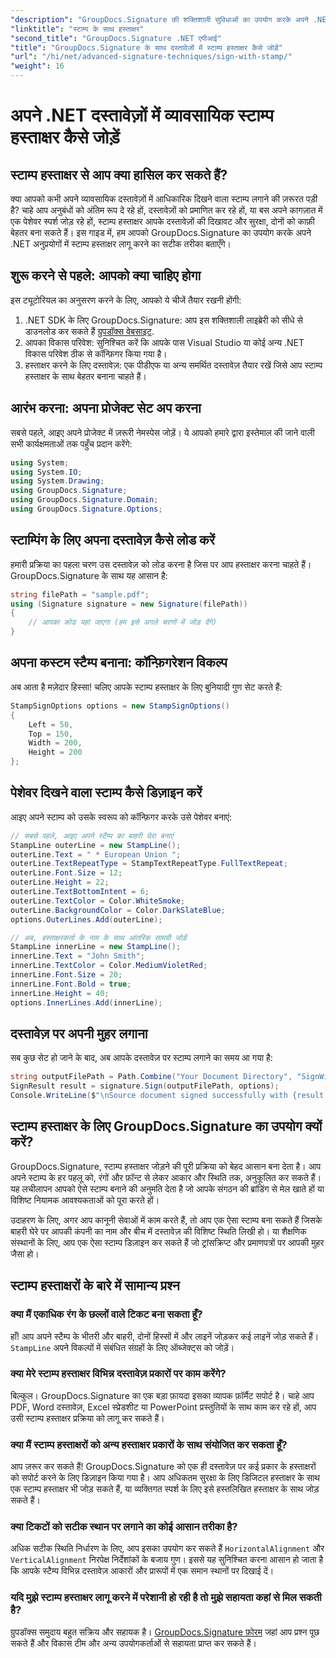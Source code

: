 ```yaml
---
"description": "GroupDocs.Signature की शक्तिशाली सुविधाओं का उपयोग करके अपने .NET दस्तावेज़ों में पेशेवर स्टाम्प हस्ताक्षर जोड़कर दस्तावेज़ सुरक्षा को बढ़ाने का तरीका जानें।"
"linktitle": "स्टाम्प के साथ हस्ताक्षर"
"second_title": "GroupDocs.Signature .NET एपीआई"
"title": "GroupDocs.Signature के साथ दस्तावेज़ों में स्टाम्प हस्ताक्षर कैसे जोड़ें"
"url": "/hi/net/advanced-signature-techniques/sign-with-stamp/"
"weight": 16
---
```


# अपने .NET दस्तावेज़ों में व्यावसायिक स्टाम्प हस्ताक्षर कैसे जोड़ें

## स्टाम्प हस्ताक्षर से आप क्या हासिल कर सकते हैं?

क्या आपको कभी अपने व्यावसायिक दस्तावेज़ों में आधिकारिक दिखने वाला स्टाम्प लगाने की ज़रूरत पड़ी है? चाहे आप अनुबंधों को अंतिम रूप दे रहे हों, दस्तावेज़ों को प्रमाणित कर रहे हों, या बस अपने कागज़ात में एक पेशेवर स्पर्श जोड़ रहे हों, स्टाम्प हस्ताक्षर आपके दस्तावेज़ों की दिखावट और सुरक्षा, दोनों को काफ़ी बेहतर बना सकते हैं। इस गाइड में, हम आपको GroupDocs.Signature का उपयोग करके अपने .NET अनुप्रयोगों में स्टाम्प हस्ताक्षर लागू करने का सटीक तरीका बताएँगे।

## शुरू करने से पहले: आपको क्या चाहिए होगा

इस ट्यूटोरियल का अनुसरण करने के लिए, आपको ये चीजें तैयार रखनी होंगी:

1. .NET SDK के लिए GroupDocs.Signature: आप इस शक्तिशाली लाइब्रेरी को सीधे से डाउनलोड कर सकते हैं [ग्रुपडॉक्स वेबसाइट](https://releases.groupdocs.com/signature/net/).
2. आपका विकास परिवेश: सुनिश्चित करें कि आपके पास Visual Studio या कोई अन्य .NET विकास परिवेश ठीक से कॉन्फ़िगर किया गया है।
3. हस्ताक्षर करने के लिए दस्तावेज़: एक पीडीएफ या अन्य समर्थित दस्तावेज़ तैयार रखें जिसे आप स्टाम्प हस्ताक्षर के साथ बेहतर बनाना चाहते हैं।

## आरंभ करना: अपना प्रोजेक्ट सेट अप करना

सबसे पहले, आइए अपने प्रोजेक्ट में ज़रूरी नेमस्पेस जोड़ें। ये आपको हमारे द्वारा इस्तेमाल की जाने वाली सभी कार्यक्षमताओं तक पहुँच प्रदान करेंगे:

```csharp
using System;
using System.IO;
using System.Drawing;
using GroupDocs.Signature;
using GroupDocs.Signature.Domain;
using GroupDocs.Signature.Options;
```

## स्टाम्पिंग के लिए अपना दस्तावेज़ कैसे लोड करें

हमारी प्रक्रिया का पहला चरण उस दस्तावेज़ को लोड करना है जिस पर आप हस्ताक्षर करना चाहते हैं। GroupDocs.Signature के साथ यह आसान है:

```csharp
string filePath = "sample.pdf";
using (Signature signature = new Signature(filePath))
{
    // आपका कोड यहां जाएगा (हम इसे अगले चरणों में जोड़ देंगे)
}
```

## अपना कस्टम स्टैम्प बनाना: कॉन्फ़िगरेशन विकल्प

अब आता है मज़ेदार हिस्सा! चलिए आपके स्टाम्प हस्ताक्षर के लिए बुनियादी गुण सेट करते हैं:

```csharp
StampSignOptions options = new StampSignOptions()
{
    Left = 50,
    Top = 150,                    
    Width = 200,
    Height = 200
};
```

## पेशेवर दिखने वाला स्टाम्प कैसे डिज़ाइन करें

आइए अपने स्टाम्प को उसके स्वरूप को कॉन्फ़िगर करके उसे पेशेवर बनाएं:

```csharp
// सबसे पहले, आइए अपने स्टैम्प का बाहरी घेरा बनाएं
StampLine outerLine = new StampLine();
outerLine.Text = " * European Union ";
outerLine.TextRepeatType = StampTextRepeatType.FullTextRepeat;
outerLine.Font.Size = 12;
outerLine.Height = 22;
outerLine.TextBottomIntent = 6;
outerLine.TextColor = Color.WhiteSmoke;
outerLine.BackgroundColor = Color.DarkSlateBlue;
options.OuterLines.Add(outerLine);

// अब, हस्ताक्षरकर्ता के नाम के साथ आंतरिक सामग्री जोड़ें
StampLine innerLine = new StampLine();
innerLine.Text = "John Smith";
innerLine.TextColor = Color.MediumVioletRed;
innerLine.Font.Size = 20;
innerLine.Font.Bold = true;
innerLine.Height = 40;
options.InnerLines.Add(innerLine);
```

## दस्तावेज़ पर अपनी मुहर लगाना

सब कुछ सेट हो जाने के बाद, अब आपके दस्तावेज़ पर स्टाम्प लगाने का समय आ गया है:

```csharp
string outputFilePath = Path.Combine("Your Document Directory", "SignWithStamp", fileName);
SignResult result = signature.Sign(outputFilePath, options);
Console.WriteLine($"\nSource document signed successfully with {result.Succeeded.Count} signature(s).\nFile saved at {outputFilePath}.");
```

## स्टाम्प हस्ताक्षर के लिए GroupDocs.Signature का उपयोग क्यों करें?

GroupDocs.Signature, स्टाम्प हस्ताक्षर जोड़ने की पूरी प्रक्रिया को बेहद आसान बना देता है। आप अपने स्टाम्प के हर पहलू को, रंगों और फ़ॉन्ट से लेकर आकार और स्थिति तक, अनुकूलित कर सकते हैं। यह लचीलापन आपको ऐसे स्टाम्प बनाने की अनुमति देता है जो आपके संगठन की ब्रांडिंग से मेल खाते हों या विशिष्ट नियामक आवश्यकताओं को पूरा करते हों।

उदाहरण के लिए, अगर आप कानूनी सेवाओं में काम करते हैं, तो आप एक ऐसा स्टाम्प बना सकते हैं जिसके बाहरी घेरे पर आपकी कंपनी का नाम और बीच में दस्तावेज़ की विशिष्ट स्थिति लिखी हो। या शैक्षणिक संस्थानों के लिए, आप एक ऐसा स्टाम्प डिज़ाइन कर सकते हैं जो ट्रांसक्रिप्ट और प्रमाणपत्रों पर आपकी मुहर जैसा हो।

## स्टाम्प हस्ताक्षरों के बारे में सामान्य प्रश्न

### क्या मैं एकाधिक रंग के छल्लों वाले टिकट बना सकता हूँ?

हाँ! आप अपने स्टैम्प के भीतरी और बाहरी, दोनों हिस्सों में और लाइनें जोड़कर कई लाइनें जोड़ सकते हैं। `StampLine` अपने विकल्पों में संबंधित संग्रहों के लिए ऑब्जेक्ट्स को जोड़ें।

### क्या मेरे स्टाम्प हस्ताक्षर विभिन्न दस्तावेज़ प्रकारों पर काम करेंगे?

बिल्कुल। GroupDocs.Signature का एक बड़ा फ़ायदा इसका व्यापक फ़ॉर्मैट सपोर्ट है। चाहे आप PDF, Word दस्तावेज़, Excel स्प्रेडशीट या PowerPoint प्रस्तुतियों के साथ काम कर रहे हों, आप उसी स्टाम्प हस्ताक्षर प्रक्रिया को लागू कर सकते हैं।

### क्या मैं स्टाम्प हस्ताक्षरों को अन्य हस्ताक्षर प्रकारों के साथ संयोजित कर सकता हूँ?

आप ज़रूर कर सकते हैं! GroupDocs.Signature को एक ही दस्तावेज़ पर कई प्रकार के हस्ताक्षरों को सपोर्ट करने के लिए डिज़ाइन किया गया है। आप अधिकतम सुरक्षा के लिए डिजिटल हस्ताक्षर के साथ एक स्टाम्प हस्ताक्षर भी जोड़ सकते हैं, या व्यक्तिगत स्पर्श के लिए इसे हस्तलिखित हस्ताक्षर के साथ जोड़ सकते हैं।

### क्या टिकटों को सटीक स्थान पर लगाने का कोई आसान तरीका है?

अधिक सटीक स्थिति निर्धारण के लिए, आप इसका उपयोग कर सकते हैं `HorizontalAlignment` और `VerticalAlignment` निरपेक्ष निर्देशांकों के बजाय गुण। इससे यह सुनिश्चित करना आसान हो जाता है कि आपके स्टैम्प विभिन्न दस्तावेज़ आकारों और प्रारूपों में एक समान स्थानों पर दिखाई दें।

### यदि मुझे स्टाम्प हस्ताक्षर लागू करने में परेशानी हो रही है तो मुझे सहायता कहां से मिल सकती है?

ग्रुपडॉक्स समुदाय बहुत सक्रिय और सहायक है। [GroupDocs.Signature फ़ोरम](https://forum.groupdocs.com/c/signature/13) जहां आप प्रश्न पूछ सकते हैं और विकास टीम और अन्य उपयोगकर्ताओं से सहायता प्राप्त कर सकते हैं।